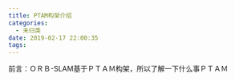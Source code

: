 ```yaml
---
title: PTAM构架介绍
categories:
  - 未归类
date: 2019-02-17 22:00:35
tags:
---
```


前言：ＯＲＢ-SLAM基于ＰＴＡＭ构架，所以了解一下什么事ＰＴＡＭ
